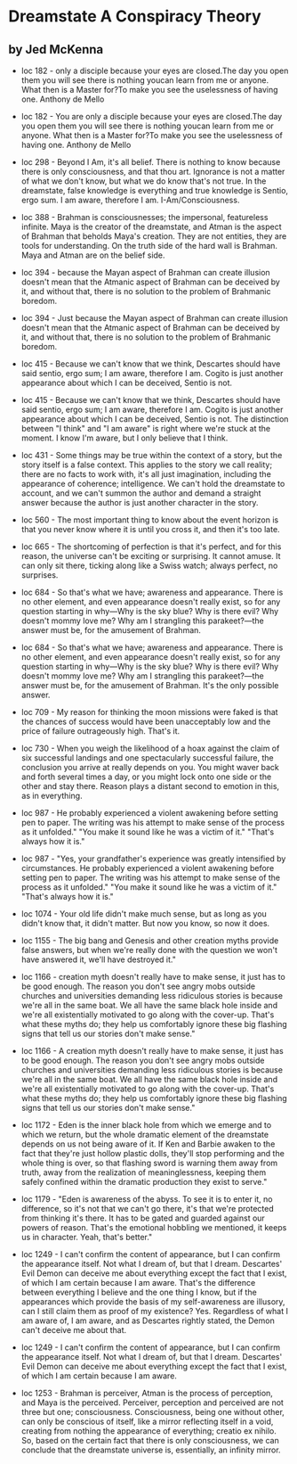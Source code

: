 
#  Dreamstate A Conspiracy Theory

## by Jed McKenna

 - loc 182 - only a disciple because your eyes are closed.The day you open them you will see there is nothing youcan learn from me or anyone. What then is a Master for?To make you see the uselessness of having one. Anthony de Mello

 - loc 182 - You are only a disciple because your eyes are closed.The day you open them you will see there is nothing youcan learn from me or anyone. What then is a Master for?To make you see the uselessness of having one. Anthony de Mello

 - loc 298 - Beyond I Am, it's all belief. There is nothing to know because there is only consciousness, and that thou art. Ignorance is not a matter of what we don't know, but what we do know that's not true. In the dreamstate, false knowledge is everything and true knowledge is Sentio, ergo sum. I am aware, therefore I am. I-Am/Consciousness.

 - loc 388 - Brahman is consciousnesses; the impersonal, featureless infinite. Maya is the creator of the dreamstate, and Atman is the aspect of Brahman that beholds Maya's creation. They are not entities, they are tools for understanding. On the truth side of the hard wall is Brahman. Maya and Atman are on the belief side.

 - loc 394 - because the Mayan aspect of Brahman can create illusion doesn't mean that the Atmanic aspect of Brahman can be deceived by it, and without that, there is no solution to the problem of Brahmanic boredom.

 - loc 394 - Just because the Mayan aspect of Brahman can create illusion doesn't mean that the Atmanic aspect of Brahman can be deceived by it, and without that, there is no solution to the problem of Brahmanic boredom.

 - loc 415 - Because we can't know that we think, Descartes should have said sentio, ergo sum; I am aware, therefore I am. Cogito is just another appearance about which I can be deceived, Sentio is not.

 - loc 415 - Because we can't know that we think, Descartes should have said sentio, ergo sum; I am aware, therefore I am. Cogito is just another appearance about which I can be deceived, Sentio is not. The distinction between "I think" and "I am aware" is right where we're stuck at the moment. I know I'm aware, but I only believe that I think.

 - loc 431 - Some things may be true within the context of a story, but the story itself is a false context. This applies to the story we call reality; there are no facts to work with, it's all just imagination, including the appearance of coherence; intelligence. We can't hold the dreamstate to account, and we can't summon the author and demand a straight answer because the author is just another character in the story.

 - loc 560 - The most important thing to know about the event horizon is that you never know where it is until you cross it, and then it's too late.

 - loc 665 - The shortcoming of perfection is that it's perfect, and for this reason, the universe can't be exciting or surprising. It cannot amuse. It can only sit there, ticking along like a Swiss watch; always perfect, no surprises.

 - loc 684 - So that's what we have; awareness and appearance. There is no other element, and even appearance doesn't really exist, so for any question starting in why—Why is the sky blue? Why is there evil? Why doesn't mommy love me? Why am I strangling this parakeet?—the answer must be, for the amusement of Brahman.

 - loc 684 - So that's what we have; awareness and appearance. There is no other element, and even appearance doesn't really exist, so for any question starting in why—Why is the sky blue? Why is there evil? Why doesn't mommy love me? Why am I strangling this parakeet?—the answer must be, for the amusement of Brahman. It's the only possible answer.

 - loc 709 - My reason for thinking the moon missions were faked is that the chances of success would have been unacceptably low and the price of failure outrageously high. That's it.

 - loc 730 - When you weigh the likelihood of a hoax against the claim of six successful landings and one spectacularly successful failure, the conclusion you arrive at really depends on you. You might waver back and forth several times a day, or you might lock onto one side or the other and stay there. Reason plays a distant second to emotion in this, as in everything.

 - loc 987 - He probably experienced a violent awakening before setting pen to paper. The writing was his attempt to make sense of the process as it unfolded." "You make it sound like he was a victim of it." "That's always how it is."

 - loc 987 - "Yes, your grandfather's experience was greatly intensified by circumstances. He probably experienced a violent awakening before setting pen to paper. The writing was his attempt to make sense of the process as it unfolded." "You make it sound like he was a victim of it." "That's always how it is."

 - loc 1074 - Your old life didn't make much sense, but as long as you didn't know that, it didn't matter. But now you know, so now it does.

 - loc 1155 - The big bang and Genesis and other creation myths provide false answers, but when we're really done with the question we won't have answered it, we'll have destroyed it."

 - loc 1166 - creation myth doesn't really have to make sense, it just has to be good enough. The reason you don't see angry mobs outside churches and universities demanding less ridiculous stories is because we're all in the same boat. We all have the same black hole inside and we're all existentially motivated to go along with the cover-up. That's what these myths do; they help us comfortably ignore these big flashing signs that tell us our stories don't make sense."

 - loc 1166 - A creation myth doesn't really have to make sense, it just has to be good enough. The reason you don't see angry mobs outside churches and universities demanding less ridiculous stories is because we're all in the same boat. We all have the same black hole inside and we're all existentially motivated to go along with the cover-up. That's what these myths do; they help us comfortably ignore these big flashing signs that tell us our stories don't make sense."

 - loc 1172 - Eden is the inner black hole from which we emerge and to which we return, but the whole dramatic element of the dreamstate depends on us not being aware of it. If Ken and Barbie awaken to the fact that they're just hollow plastic dolls, they'll stop performing and the whole thing is over, so that flashing sword is warning them away from truth, away from the realization of meaninglessness, keeping them safely confined within the dramatic production they exist to serve."

 - loc 1179 - "Eden is awareness of the abyss. To see it is to enter it, no difference, so it's not that we can't go there, it's that we're protected from thinking it's there. It has to be gated and guarded against our powers of reason. That's the emotional hobbling we mentioned, it keeps us in character. Yeah, that's better."

 - loc 1249 - I can't confirm the content of appearance, but I can confirm the appearance itself. Not what I dream of, but that I dream. Descartes' Evil Demon can deceive me about everything except the fact that I exist, of which I am certain because I am aware. That's the difference between everything I believe and the one thing I know, but if the appearances which provide the basis of my self-awareness are illusory, can I still claim them as proof of my existence? Yes. Regardless of what I am aware of, I am aware, and as Descartes rightly stated, the Demon can't deceive me about that.

 - loc 1249 - I can't confirm the content of appearance, but I can confirm the appearance itself. Not what I dream of, but that I dream. Descartes' Evil Demon can deceive me about everything except the fact that I exist, of which I am certain because I am aware.

 - loc 1253 - Brahman is perceiver, Atman is the process of perception, and Maya is the perceived. Perceiver, perception and perceived are not three but one; consciousness. Consciousness, being one without other, can only be conscious of itself, like a mirror reflecting itself in a void, creating from nothing the appearance of everything; creatio ex nihilo. So, based on the certain fact that there is only consciousness, we can conclude that the dreamstate universe is, essentially, an infinity mirror.

